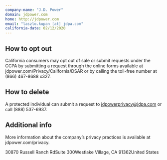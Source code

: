 ```yaml
---
company-name: "J.D. Power"
domain: jdpower.com
home: http://jdpower.com
email: "laszlo.kupan [at] jdpa.com"
california-date: 02/12/2020
---
```

## How to opt out


California consumers may opt out of sale or submit requests under the CCPA by submitting a request through the online forms available at jdpower.com/Privacy/California/DSAR or by calling the toll-free number at (866) 467-8688 x327.

## How to delete


A protected individual can submit a request to jdpowerprivacy@jdpa.com or call (888) 537-6937.

## Additional info


More information about the company’s privacy practices is available at jdpower.com/privacy.

30870 Russell Ranch RdSuite 300Westlake Village, CA 91362United States













